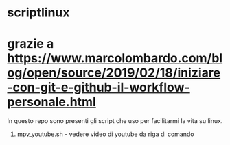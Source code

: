 # scriptlinux
# grazie a https://www.marcolombardo.com/blog/open/source/2019/02/18/iniziare-con-git-e-github-il-workflow-personale.html
In questo repo sono presenti gli script che uso per facilitarmi la vita su linux.
1. mpv_youtube.sh - vedere video di youtube da riga di comando
